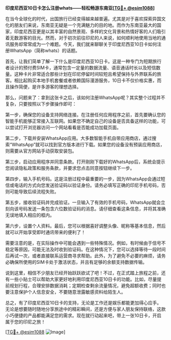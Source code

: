 **印度尼西亚10日卡怎么注册whats——轻松畅游东南亚[[TG💪+ @esim1088](https://t.me/s/esim1088)]**

在当今全球化的时代，出国旅行已经变得越来越普遍。尤其是对于喜欢探索异国文化的朋友们来说，东南亚无疑是一个充满魅力的目的地。而作为东南亚最大的国家，印度尼西亚更是以其丰富的自然景观、多样的文化背景和热情好客的人们吸引着无数游客的目光。然而，对于初次前往印尼的人来说，如何顺利地使用当地的通讯服务却常常成为一个难题。今天，我们就来聊聊关于印度尼西亚10日卡如何注册WhatsApp（简称whats）的话题。

首先，让我们简单了解一下什么是印度尼西亚10日卡。这是一种专门为短期旅行者设计的预付费SIM卡，通常包含一定量的数据流量、语音通话时长以及短信数量。这种卡片非常适合那些计划在印尼停留时间较短且希望保持与外界联系的旅客。相比起购买本地手机套餐或者依赖国际漫游服务，10日卡不仅价格实惠，而且操作简便，是许多游客的理想选择。

那么，问题来了：拿到这张卡之后，该如何注册WhatsApp呢？其实整个过程并不复杂，只要按照以下步骤操作即可：

第一步，确保您的设备支持网络连接。在注册任何应用程序之前，首先要确认您的智能手机能够正常接入互联网。如果您不确定自己的设备是否具备这样的功能，可以尝试打开浏览器访问一个网站看看是否能成功加载页面。

第二步，下载并安装WhatsApp应用。大多数智能手机自带应用商店，通过搜索“WhatsApp”就可以找到官方版本进行下载。如果您的设备没有预装应用商店，则需要从官方网站手动获取安装包。

第三步，启动应用程序并同意条款。打开刚刚下载好的WhatsApp后，系统会提示您阅读隐私政策和服务条款，并要求您点击同意按钮继续下一步。

第四步，输入手机号码。这是注册过程中最重要的一步，因为WhatsApp会通过短信或电话的方式向您发送验证码以验证身份。请务必填写正确的印尼手机号码，否则可能导致后续流程失败。

第五步，接收验证码并完成验证。一旦输入了有效的手机号码，WhatsApp就会立刻向该号码发送一条包含六位数验证码的消息。请仔细查看这条信息，并将其准确无误地填入相应的框内。

第六步，设置个人资料。最后，您可以根据喜好调整头像、昵称等基本信息，然后就可以开始享受即时通讯带来的便利了！

需要注意的是，在实际操作中可能会遇到一些特殊情况。例如，有时候由于信号不稳定等原因，可能无法及时收到验证码。在这种情况下，您可以选择等待一段时间后再试一次，或者直接联系运营商寻求帮助。此外，为了避免不必要的麻烦，请务必确保所使用的SIM卡处于激活状态，并且有足够的余额支持数据传输。

说到这里，相信不少朋友已经开始跃跃欲试了吧！不过，在正式踏上旅程之前，还有一些小贴士可以帮助大家更好地利用印度尼西亚10日卡的功能。比如，尽量提前规划行程，合理安排数据消耗；定期检查剩余流量情况，避免超额收费；同时也要注意保护个人信息安全，不要随意泄露敏感资料给陌生人。

总之，有了印度尼西亚10日卡的支持，无论是工作还是娱乐都能更加得心应手。无论是想要随时随地分享旅途中的精彩瞬间，还是方便与家人朋友保持联络，这款小巧便捷的产品都能满足您的需求。现在就行动起来吧，带上一张10日卡，开启属于您的印尼之旅！

[[TG💪+ @esim1088](https://t.me/s/esim1088) ![Image](https://i.postimg.cc/4NQfJmqS/Snipaste-2025-05-13-00-14-12.png)]